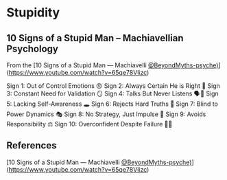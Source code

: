 # Stupidity



## 10 Signs of a Stupid Man – Machiavellian Psychology

From the [10 Signs of a Stupid Man — Machiavelli [@BeyondMyths-psyche)](https://www.youtube.com/@BeyondMyths-psyche)](https://www.youtube.com/watch?v=65qe78Vlizc) 

Sign 1: Out of Control Emotions 😡
Sign 2: Always Certain He is Right 🧠
Sign 3: Constant Need for Validation 🪞
Sign 4: Talks But Never Listens 🗣️🙉
Sign 5: Lacking Self-Awareness 🕳️
Sign 6: Rejects Hard Truths 🚫
Sign 7: Blind to Power Dynamics 🎭
Sign 8: No Strategy, Just Impulse 🎲
Sign 9: Avoids Responsibility ⚖️
Sign 10: Overconfident Despite Failure 🚀💥
## References

[10 Signs of a Stupid Man — Machiavelli [@BeyondMyths-psyche)](https://www.youtube.com/@BeyondMyths-psyche)](https://www.youtube.com/watch?v=65qe78Vlizc)